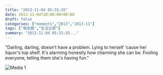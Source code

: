 ```yaml
---
title: "2013-11-04 05:31:35"
date: 2013-11-04T10:00:00+08:00
draft: false
categories: ["moments","2013","2013-11"]
tags: ["朋友圈","生活记录"]
summary: "2013-11-04 05:31:35..."
---
```


"Darling, darling, doesn't have a problem.
Lying to herself 'cause her liquor's top shelf.
It's alarming honestly how charming she can be.
Fooling everyone, telling them she's having fun."

![Media 1](/Moments/photos/2013-11-04/201311040531350.jpg)
